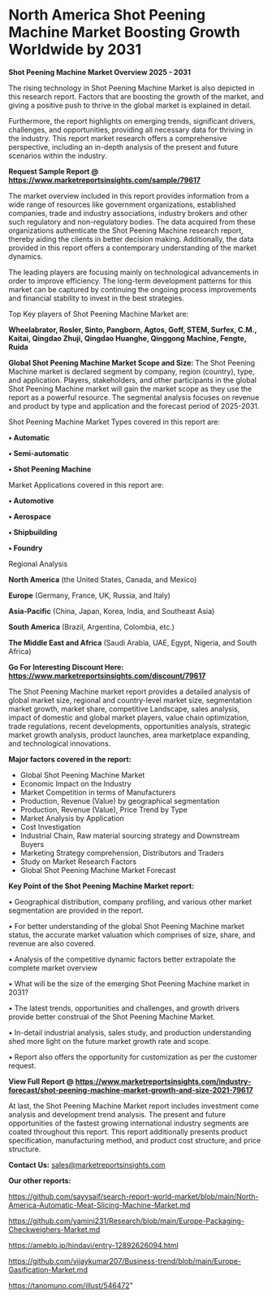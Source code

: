 # North America Shot Peening Machine Market Boosting Growth Worldwide by 2031

<Strong> Shot Peening Machine Market Overview 2025 - 2031</strong>

The rising technology in Shot Peening Machine Market is also depicted in this research report. Factors that are boosting the growth of the market, and giving a positive push to thrive in the global market is explained in detail.

Furthermore, the report highlights on emerging trends, significant drivers, challenges, and opportunities, providing all necessary data for thriving in the industry. This report market research offers a comprehensive perspective, including an in-depth analysis of the present and future scenarios within the industry.

<strong>Request Sample Report @ <a href=https://www.marketreportsinsights.com/sample/79617>https://www.marketreportsinsights.com/sample/79617</a></strong>

The market overview included in this report provides information from a wide range of resources like government organizations, established companies, trade and industry associations, industry brokers and other such regulatory and non-regulatory bodies. The data acquired from these organizations authenticate the Shot Peening Machine research report, thereby aiding the clients in better decision making. Additionally, the data provided in this report offers a contemporary understanding of the market dynamics.

The leading players are focusing mainly on technological advancements in order to improve efficiency. The long-term development patterns for this market can be captured by continuing the ongoing process improvements and financial stability to invest in the best strategies.

Top Key players of Shot Peening Machine Market are:

<strong>Wheelabrator, Rosler, Sinto, Pangborn, Agtos, Goff, STEM, Surfex, C.M., Kaitai, Qingdao Zhuji, Qingdao Huanghe, Qinggong Machine, Fengte, Ruida</strong>

<strong><b>Global Shot Peening Machine Market Scope and Size:</b></strong>
The Shot Peening Machine market is declared segment by company, region (country), type, and application. Players, stakeholders, and other participants in the global Shot Peening Machine market will gain the market scope as they use the report as a powerful resource. The segmental analysis focuses on revenue and product by type and application and the forecast period of 2025-2031.

Shot Peening Machine Market Types covered in this report are:

<strong>• Automatic

• Semi-automatic

• Shot Peening Machine</strong>

Market Applications covered in this report are:

<strong>• Automotive

• Aerospace

• Shipbuilding

• Foundry</strong> 

Regional Analysis

<strong>North America</strong> (the United States, Canada, and Mexico)

<strong>Europe</strong> (Germany, France, UK, Russia, and Italy)

<strong>Asia-Pacific</strong> (China, Japan, Korea, India, and Southeast Asia)

<strong>South America</strong> (Brazil, Argentina, Colombia, etc.)

<strong>The Middle East and Africa</strong> (Saudi Arabia, UAE, Egypt, Nigeria, and South Africa)

<strong>Go For Interesting Discount Here: <a href=https://www.marketreportsinsights.com/discount/79617>https://www.marketreportsinsights.com/discount/79617</a></strong>

The Shot Peening Machine market report provides a detailed analysis of global market size, regional and country-level market size, segmentation market growth, market share, competitive Landscape, sales analysis, impact of domestic and global market players, value chain optimization, trade regulations, recent developments, opportunities analysis, strategic market growth analysis, product launches, area marketplace expanding, and technological innovations.

<strong><b>Major factors covered in the report:</b></strong>
<ul>
  <li>Global Shot Peening Machine Market </li>
  <li>Economic Impact on the Industry</li>
  <li>Market Competition in terms of Manufacturers</li>
  <li>Production, Revenue (Value) by geographical segmentation</li>
  <li>Production, Revenue (Value), Price Trend by Type</li>
  <li>Market Analysis by Application</li>
  <li>Cost Investigation</li>
  <li>Industrial Chain, Raw material sourcing strategy and Downstream Buyers</li>
  <li>Marketing Strategy comprehension, Distributors and Traders</li>
  <li>Study on Market Research Factors</li>
  <li>Global Shot Peening Machine Market Forecast</li>
</ul>

<strong><b>Key Point of the Shot Peening Machine Market report:</b></strong>

• Geographical distribution, company profiling, and various other market segmentation are provided in the report.

• For better understanding of the global Shot Peening Machine market status, the accurate market valuation which comprises of size, share, and revenue are also covered.

• Analysis of the competitive dynamic factors better extrapolate the complete market overview

• What will be the size of the emerging Shot Peening Machine market in 2031?

• The latest trends, opportunities and challenges, and growth drivers provide better construal of the Shot Peening Machine Market.

• In-detail industrial analysis, sales study, and production understanding shed more light on the future market growth rate and scope.

• Report also offers the opportunity for customization as per the customer request.

<strong><b>View Full Report @ <a href=https://www.marketreportsinsights.com/industry-forecast/shot-peening-machine-market-growth-and-size-2021-79617>https://www.marketreportsinsights.com/industry-forecast/shot-peening-machine-market-growth-and-size-2021-79617</a></b></strong>


At last, the Shot Peening Machine Market report includes investment come analysis and development trend analysis. The present and future opportunities of the fastest growing international industry segments are coated throughout this report. This report additionally presents product specification, manufacturing method, and product cost structure, and price structure.

<strong>Contact Us:</strong>
sales@marketreportsinsights.com

<strong>Our other reports:</strong>

<a href=https://github.com/sayysaif/search-report-world-market/blob/main/North-America-Automatic-Meat-Slicing-Machine-Market.md>https://github.com/sayysaif/search-report-world-market/blob/main/North-America-Automatic-Meat-Slicing-Machine-Market.md</a>

<a href=https://github.com/yamini231/Research/blob/main/Europe-Packaging-Checkweighers-Market.md>https://github.com/yamini231/Research/blob/main/Europe-Packaging-Checkweighers-Market.md</a>

<a href=https://ameblo.jp/hindavi/entry-12892626094.html>https://ameblo.jp/hindavi/entry-12892626094.html</a>

<a href=https://github.com/vijaykumar207/Business-trend/blob/main/Europe-Gasification-Market.md>https://github.com/vijaykumar207/Business-trend/blob/main/Europe-Gasification-Market.md</a>

<a href=https://tanomuno.com/illust/546472>https://tanomuno.com/illust/546472</a>"
